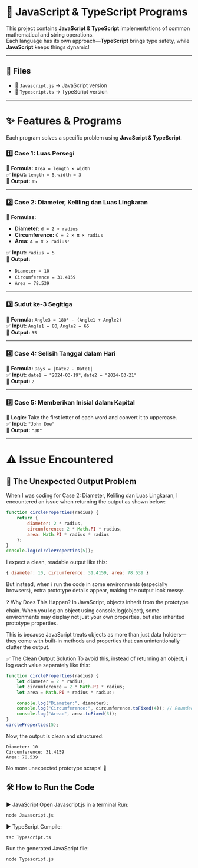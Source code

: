 # 🚀 JavaScript & TypeScript Programs  

This project contains **JavaScript & TypeScript** implementations of common mathematical and string operations.  
Each language has its own approach—**TypeScript** brings type safety, while **JavaScript** keeps things dynamic!  

---

## 📂 Files  
- 📌 `Javascript.js` → JavaScript version  
- 📌 `Typescript.ts` → TypeScript version  

---

# ✨ Features & Programs  

Each program solves a specific problem using **JavaScript & TypeScript**.

### 1️⃣ **Case 1: Luas Persegi**  
📌 **Formula:** `Area = length × width`  
✅ **Input:** `length = 5`, `width = 3`  
🎯 **Output:** `15`  

---

### 2️⃣ **Case 2: Diameter, Keliling dan Luas Lingkaran**  
📌 **Formulas:**
   - **Diameter:** `d = 2 × radius`
   - **Circumference:** `C = 2 × π × radius`
   - **Area:** `A = π × radius²`

✅ **Input:** `radius = 5`  
🎯 **Output:**
   - `Diameter = 10`
   - `Circumference = 31.4159`
   - `Area = 78.539`  

---

### 3️⃣ **Sudut ke-3 Segitiga**  
📌 **Formula:** `Angle3 = 180° - (Angle1 + Angle2)`  
✅ **Input:** `Angle1 = 80`, `Angle2 = 65`  
🎯 **Output:** `35`  

---

### 4️⃣ **Case 4: Selisih Tanggal dalam Hari**  
📌 **Formula:** `Days = |Date2 - Date1|`  
✅ **Input:** `date1 = "2024-03-19"`, `date2 = "2024-03-21"`  
🎯 **Output:** `2`  

---

### 5️⃣ **Case 5: Memberikan Inisial dalam Kapital**  
📌 **Logic:** Take the first letter of each word and convert it to uppercase.  
✅ **Input:** `"John Doe"`  
🎯 **Output:** `"JD"`  

---

# ⚠️ **Issue Encountered**  

## 🛑 **The Unexpected Output Problem**  
When I was coding for Case 2: Diameter, Keliling dan Luas Lingkaran, I encountered an issue when returning the output as shown below:  

```js
function circleProperties(radius) {
    return {
        diameter: 2 * radius,
        circumference: 2 * Math.PI * radius,
        area: Math.PI * radius * radius
    };
}
console.log(circleProperties(5));
```
I expect a clean, readable output like this:

```js
{ diameter: 10, circumference: 31.4159, area: 78.539 }
```
But instead, when i run the code in some environments (especially browsers), extra prototype details appear, making the output look messy.

❓ Why Does This Happen?
In JavaScript, objects inherit from the prototype chain. When you log an object using console.log(object), some environments may display not just your own properties, but also inherited prototype properties.

This is because JavaScript treats objects as more than just data holders—they come with built-in methods and properties that can unintentionally clutter the output.

✅ The Clean Output Solution
To avoid this, instead of returning an object, i log each value separately like this:

```js
function circleProperties(radius) {
    let diameter = 2 * radius;
    let circumference = 2 * Math.PI * radius;
    let area = Math.PI * radius * radius;

    console.log("Diameter:", diameter);
    console.log("Circumference:", circumference.toFixed(4)); // Rounded for readability
    console.log("Area:", area.toFixed(3));
}
circleProperties(5);
```

Now, the output is clean and structured:

```
Diameter: 10  
Circumference: 31.4159  
Area: 78.539  
```
No more unexpected prototype scraps! 🎉

## 🛠 **How to Run the Code**

▶️ JavaScript
Open Javascript.js in a terminal
Run:
```sh
node Javascript.js
```
▶️ TypeScript
Compile:
```sh
tsc Typescript.ts
```
Run the generated JavaScript file:
```sh
node Typescript.js
```
